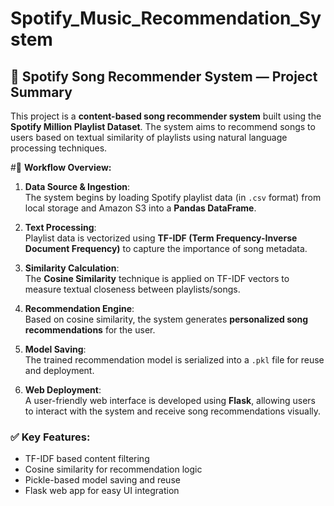 # Spotify_Music_Recommendation_System

## 🎵 Spotify Song Recommender System — Project Summary

This project is a **content-based song recommender system** built using the **Spotify Million Playlist Dataset**. The system aims to recommend songs to users based on textual similarity of playlists using natural language processing techniques.

#🔧 **Workflow Overview:**

1. **Data Source & Ingestion**:  
   The system begins by loading Spotify playlist data (in `.csv` format) from local storage and  Amazon S3 into a **Pandas DataFrame**.

2. **Text Processing**:  
   Playlist data is vectorized using **TF-IDF (Term Frequency-Inverse Document Frequency)** to capture the importance of song metadata.

3. **Similarity Calculation**:  
   The **Cosine Similarity** technique is applied on TF-IDF vectors to measure textual closeness between playlists/songs.

4. **Recommendation Engine**:  
   Based on cosine similarity, the system generates **personalized song recommendations** for the user.

5. **Model Saving**:  
   The trained recommendation model is serialized into a `.pkl` file for reuse and deployment.

6. **Web Deployment**:  
   A user-friendly web interface is developed using **Flask**, allowing users to interact with the system and receive song recommendations visually.

### ✅ **Key Features:**
- TF-IDF based content filtering
- Cosine similarity for recommendation logic
- Pickle-based model saving and reuse
- Flask web app for easy UI integration

